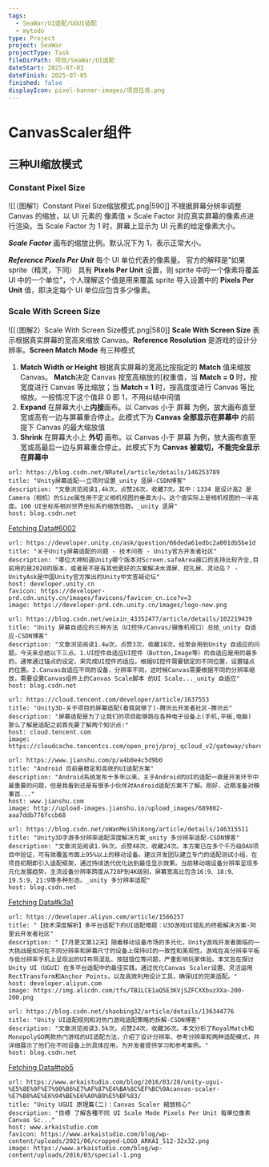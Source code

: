 ```yaml
---
tags:
  - SeaWar/UI适配/UGUI适配
  - mytodo
type: Project
project: SeaWar
projectType: Task
fileDirPath: 项目/SeaWar/UI适配
dateStart: 2025-07-03
dateFinish: 2025-07-05
finished: false
displayIcon: pixel-banner-images/项目任务.png
---
```

# CanvasScaler组件
## 三种UI缩放模式

### Constant Pixel Size
![[（图解1）Constant Pixel Size缩放模式.png|590]]
不根据屏幕分辨率调整 Canvas 的缩放，以 UI 元素的 像素值 × Scale Factor 对应真实屏幕的像素点进行渲染。当 Scale Factor 为 1 时，屏幕上显示为 UI 元素的给定像素大小。

**_Scale Factor_** 画布的缩放比例。默认况下为 1，表示正常大小。

_**Reference Pixels Per Unit**_ 每个 UI 单位代表的像素量。 官方的解释是”如果  sprite（精灵，下同） 具有 **Pixels Per Unit** 设置，则 sprite 中的一个像素将覆盖 UI 中的一个单位”，个人理解这个值是用来覆盖 sprite 导入设置中的 **Pixels Per Unit** 值，即决定每个 UI 单位应包含多少像素。
### Scale With Screen Size
![[（图解2）Scale With Screen Size模式.png|580]]
**Scale With Screen Size** 表示根据真实屏幕的宽高来缩放 Canvas。**Reference Resolution** 是游戏的设计分辨率。**Screen Match Mode** 有三种模式
1. **Match Width or Height** 根据真实屏幕的宽高比按指定的 **Match** 值来缩放 Canvas。  **Match**决定 Canvas 按宽高缩放的[权重值，当 **Match = 0** 时，按宽度进行 Canvas 等比缩放；当 **Match = 1** 时，按高度度进行 Canvas 等比缩放。一般情况下这个值非 0 即 1，不用纠结中间值
2. **Expand** 在屏幕大小上**内接**画布。以 Canvas 小于 屏幕 为例，放大画布直至宽或高有一边与屏幕重合停止。此模式下为 **Canvas 全部显示在屏幕中** 的前提下 Canvas 的最大缩放值
3. **Shrink** 在屏幕大小上 **外切** 画布。以 Canvas 小于 屏幕 为例，放大画布直至宽或高最后一边与屏幕重合停止。此模式下为 **Canvas 被裁切，不能完全显示在屏幕中**


```cardlink
url: https://blog.csdn.net/NRatel/article/details/146253789
title: "Unity屏幕适配——立项时设置_unity 竖屏-CSDN博客"
description: "文章浏览阅读1.4k次，点赞26次，收藏7次。其中：1334 是设计高2 是Camera（相机）的Size属性用于定义相机视图的垂直大小。这个值实际上是相机视图的一半高度。100 UI坐标系相对世界坐标系的缩放倍数。_unity 竖屏"
host: blog.csdn.net
```
[Fetching Data#6002](https://zhuanlan.zhihu.com/p/463633574)

```cardlink
url: https://developer.unity.cn/ask/question/66deda61edbc2a001db5be1d
title: "关于Unity屏幕适配的问题 - 技术问答 - Unity官方开发者社区"
description: "哪位大神知道Unity哪个版本对Screen.safeArea接口的支持比较齐全,目前用的是2020的版本，或者是不是有其他更好的方案解决水滴屏、挖孔屏、灵动岛？ - UnityAsk是中国Unity官方推出的Unity中文答疑论坛"
host: developer.unity.cn
favicon: https://developer-prd.cdn.unity.cn/images/favicons/favicon_cn.ico?v=3
image: https://developer-prd.cdn.unity.cn/images/logo-new.png
```

```cardlink
url: https://blog.csdn.net/weixin_43352477/article/details/102219439
title: "Unity 屏幕自适应的三种方法（UI控件/Canvas/摄像机视口）总结_unity 自适应-CSDN博客"
description: "文章浏览阅读1.4w次，点赞3次，收藏18次。经常会用到Unity 自适应的问题，今天来总结以下三点。1.UI控件自适应UI控件（Button,Image等）的自适应是用的最多的，通常通过锚点的设定，来完成UI控件的适应。根据UI控件需要锁定的不同位置，设置锚点的位置。2.Canvas自适应不同的设备，分辨率不同，这时候Canvas需要根据不同的分辨率缩放，需要设置Canvas组件上的Canvas Scale脚本 的UI Scale..._unity 自适应"
host: blog.csdn.net
```

```cardlink
url: https://cloud.tencent.com/developer/article/1637553
title: "Unity3D-关于项目的屏幕适配(看我就够了)-腾讯云开发者社区-腾讯云"
description: "屏幕适配是为了让我们的项目能够跑在各种电子设备上(手机,平板,电脑) 那么了解是适配之前首先要了解两个知识点:"
host: cloud.tencent.com
image: https://cloudcache.tencentcs.com/open_proj/proj_qcloud_v2/gateway/shareicons/cloud.png
```

```cardlink
url: https://www.jianshu.com/p/a4b8e4c5d9b0
title: "Android 目前最稳定和高效的UI适配方案"
description: "Android系统发布十多年以来，关于Android的UI的适配一直是开发环节中最重要的问题，但是我看到还是有很多小伙伴对Android适配方案不了解。刚好，近期准备对糗事百..."
host: www.jianshu.com
image: http://upload-images.jianshu.io/upload_images/689802-aaa7ddb776fccb68
```

```cardlink
url: https://blog.csdn.net/oWanMeiShiKong/article/details/146315511
title: "Unity3D手游多分辨率适配深度解决方案_unity 多分辨率适配-CSDN博客"
description: "文章浏览阅读1.9k次，点赞48次，收藏24次。本方案已在多个千万级DAU项目中验证，可有效覆盖市面上95%以上的移动设备。建议开发团队建立专门的适配测试小组，在项目初期即引入适配框架，通过持续迭代优化达到最佳显示效果。当前移动端设备分辨率呈现多元化发展趋势，主流设备分辨率跨度从720P到4K级别，屏幕宽高比包含16:9、18:9、19.5:9、21:9等多种形态。_unity 多分辨率适配"
host: blog.csdn.net
```
[Fetching Data#k3a1](https://zhuanlan.zhihu.com/p/658463332)

```cardlink
url: https://developer.aliyun.com/article/1566257
title: "【技术深度解析】多平台适配下的UI适配难题：U3D游戏UI错乱的终极解决方案-阿里云开发者社区"
description: "【7月更文第12天】随着移动设备市场的多元化，Unity游戏开发者面临的一大挑战是如何在不同分辨率和屏幕尺寸的设备上保持UI的一致性和美观性。游戏在高分辨率平板与低分辨率手机上呈现出的UI布局混乱、按钮错位等问题，严重影响玩家体验。本文旨在探讨Unity UI（UGUI）在多平台适配中的最佳实践，通过优化Canvas Scaler设置、灵活运用RectTransform和Anchor Points，以及高效利用设计工具，确保UI的完美适配。"
host: developer.aliyun.com
image: https://img.alicdn.com/tfs/TB1LCE1aQ5E3KVjSZFCXXbuzXXa-200-200.png
```

```cardlink
url: https://blog.csdn.net/shaobing32/article/details/136344776
title: "Unity UI适配规则和对热门游戏适配策略的拆解-CSDN博客"
description: "文章浏览阅读3.5k次，点赞24次，收藏36次。本文分析了RoyalMatch和MonopolyGO两款热门游戏的UI适配方法，介绍了设计分辨率、参考分辨率和两种适配模式，并详细展示了他们在不同设备上的具体应用，为开发者提供学习和参考案例。"
host: blog.csdn.net
```
[Fetching Data#tpb5](https://zhuanlan.zhihu.com/p/350034863)

```cardlink
url: https://www.arkaistudio.com/blog/2016/03/28/unity-ugui-%E5%8E%9F%E7%90%86%E7%AF%87%E4%BA%8C%EF%BC%9Acanvas-scaler-%E7%B8%AE%E6%94%BE%E6%A0%B8%E5%BF%83/
title: "Unity UGUI 原理篇(二)：Canvas Scaler 縮放核心"
description: "目標 了解各種不同 UI Scale Mode Pixels Per Unit 每單位像素 Canvas Sc..."
host: www.arkaistudio.com
favicon: https://www.arkaistudio.com/blog/wp-content/uploads/2021/06/cropped-LOGO_ARKAI_512-32x32.png
image: https://www.arkaistudio.com/blog/wp-content/uploads/2016/03/special-1.png
```

